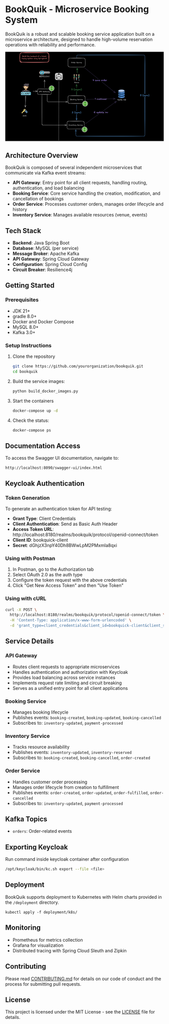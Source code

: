 # BookQuik - Microservice Booking System

BookQuik is a robust and scalable booking service application built on a microservice architecture, designed to handle high-volume reservation operations with reliability and performance.

![BookQuik Diagram](bookquik-diagram.png)

## Architecture Overview

BookQuik is composed of several independent microservices that communicate via Kafka event streams:

- **API Gateway**: Entry point for all client requests, handling routing, authentication, and load balancing
- **Booking Service**: Core service handling the creation, modification, and cancellation of bookings
- **Order Service**: Processes customer orders, manages order lifecycle and history
- **Inventory Service**: Manages available resources (venue, events)

## Tech Stack

- **Backend**: Java Spring Boot
- **Database**: MySQL (per service)
- **Message Broker**: Apache Kafka
- **API Gateway**: Spring Cloud Gateway
- **Configuration**: Spring Cloud Config
- **Circuit Breaker**: Resilience4j

## Getting Started

### Prerequisites

- JDK 21+
- gradle 8.0+
- Docker and Docker Compose
- MySQL 8.0+
- Kafka 3.0+

### Setup Instructions

1. Clone the repository

   ```bash
   git clone https://github.com/yourorganization/bookquik.git
   cd bookquik
   ```

2. Build the service images:

   ```bash
   python build_docker_images.py
   ```

3. Start the containers

   ```bash
   docker-compose up -d
   ```

4. Check the status:
   ```bash
   docker-compose ps
   ```

## Documentation Access

To access the Swagger UI documentation, navigate to:

```
http://localhost:8090/swagger-ui/index.html
```

## Keycloak Authentication

### Token Generation

To generate an authentication token for API testing:

- **Grant Type**: Client Credentials
- **Client Authentication**: Send as Basic Auth Header
- **Access Token URL**: http://localhost:8180/realms/bookquik/protocol/openid-connect/token
- **Client ID**: bookquick-client
- **Secret**: dGhjzX3npY40Dh8BWwLpM2PMxmIa8qxi

### Using with Postman

1. In Postman, go to the Authorization tab
2. Select OAuth 2.0 as the auth type
3. Configure the token request with the above credentials
4. Click "Get New Access Token" and then "Use Token"

### Using with cURL

```bash
curl -X POST \
  http://localhost:8180/realms/bookquik/protocol/openid-connect/token \
  -H 'Content-Type: application/x-www-form-urlencoded' \
  -d 'grant_type=client_credentials&client_id=bookquick-client&client_secret=dGhjzX3npY40Dh8BWwLpM2PMxmIa8qxi'
```

## Service Details

### API Gateway

- Routes client requests to appropriate microservices
- Handles authentication and authorization with Keycloak
- Provides load balancing across service instances
- Implements request rate limiting and circuit breaking
- Serves as a unified entry point for all client applications

### Booking Service

- Manages booking lifecycle
- Publishes events: `booking-created`, `booking-updated`, `booking-cancelled`
- Subscribes to: `inventory-updated`, `payment-processed`

### Inventory Service

- Tracks resource availability
- Publishes events: `inventory-updated`, `inventory-reserved`
- Subscribes to: `booking-created`, `booking-cancelled`, `order-created`

### Order Service

- Handles customer order processing
- Manages order lifecycle from creation to fulfillment
- Publishes events: `order-created`, `order-updated`, `order-fulfilled`, `order-cancelled`
- Subscribes to: `inventory-updated`, `payment-processed`

## Kafka Topics

- `orders`: Order-related events

## Exporting Keycloak

Run command inside keycloak container after configuration

```bash
/opt/keycloak/bin/kc.sh export --file <file>
```

## Deployment

BookQuik supports deployment to Kubernetes with Helm charts provided in the `/deployment` directory.

```
kubectl apply -f deployment/k8s/
```

## Monitoring

- Prometheus for metrics collection
- Grafana for visualization
- Distributed tracing with Spring Cloud Sleuth and Zipkin

## Contributing

Please read [CONTRIBUTING.md](CONTRIBUTING.md) for details on our code of conduct and the process for submitting pull requests.

## License

This project is licensed under the MIT License - see the [LICENSE](LICENSE) file for details.

